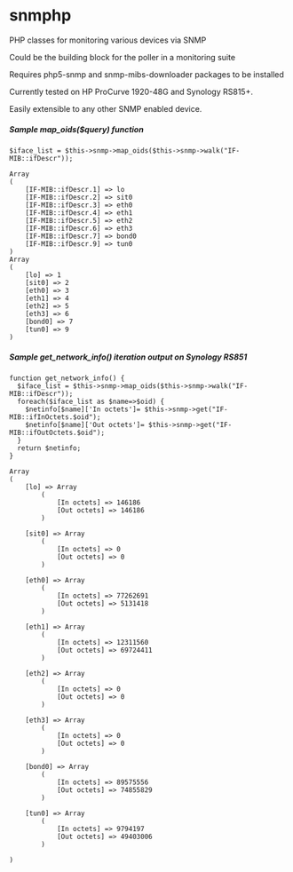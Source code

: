 # snmphp
PHP classes for monitoring various devices via SNMP

Could be the building block for the poller in a monitoring suite

Requires php5-snmp and snmp-mibs-downloader packages to be installed

Currently tested on HP ProCurve 1920-48G and Synology RS815+.

Easily extensible to any other SNMP enabled device.

##### Sample map_oids($query) function
```
$iface_list = $this->snmp->map_oids($this->snmp->walk("IF-MIB::ifDescr"));

Array
(
    [IF-MIB::ifDescr.1] => lo
    [IF-MIB::ifDescr.2] => sit0
    [IF-MIB::ifDescr.3] => eth0
    [IF-MIB::ifDescr.4] => eth1
    [IF-MIB::ifDescr.5] => eth2
    [IF-MIB::ifDescr.6] => eth3
    [IF-MIB::ifDescr.7] => bond0
    [IF-MIB::ifDescr.9] => tun0
)
Array
(
    [lo] => 1
    [sit0] => 2
    [eth0] => 3
    [eth1] => 4
    [eth2] => 5
    [eth3] => 6
    [bond0] => 7
    [tun0] => 9
)
```

##### Sample get_network_info() iteration output on Synology RS851
```
function get_network_info() {
  $iface_list = $this->snmp->map_oids($this->snmp->walk("IF-MIB::ifDescr"));
  foreach($iface_list as $name=>$oid) {
    $netinfo[$name]['In octets']= $this->snmp->get("IF-MIB::ifInOctets.$oid");
    $netinfo[$name]['Out octets']= $this->snmp->get("IF-MIB::ifOutOctets.$oid");
  }
  return $netinfo;
}

Array
(
    [lo] => Array
        (
            [In octets] => 146186
            [Out octets] => 146186
        )

    [sit0] => Array
        (
            [In octets] => 0
            [Out octets] => 0
        )

    [eth0] => Array
        (
            [In octets] => 77262691
            [Out octets] => 5131418
        )

    [eth1] => Array
        (
            [In octets] => 12311560
            [Out octets] => 69724411
        )

    [eth2] => Array
        (
            [In octets] => 0
            [Out octets] => 0
        )

    [eth3] => Array
        (
            [In octets] => 0
            [Out octets] => 0
        )

    [bond0] => Array
        (
            [In octets] => 89575556
            [Out octets] => 74855829
        )

    [tun0] => Array
        (
            [In octets] => 9794197
            [Out octets] => 49403006
        )

)
```
